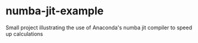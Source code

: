 # numba-jit-example
Small project illustrating the use of Anaconda's numba jit compiler to speed up calculations
